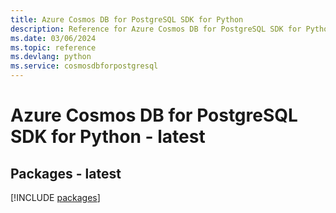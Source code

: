 ```yaml
---
title: Azure Cosmos DB for PostgreSQL SDK for Python
description: Reference for Azure Cosmos DB for PostgreSQL SDK for Python
ms.date: 03/06/2024
ms.topic: reference
ms.devlang: python
ms.service: cosmosdbforpostgresql
---
```

# Azure Cosmos DB for PostgreSQL SDK for Python - latest
## Packages - latest
[!INCLUDE [packages](cosmos-db-for-postgresql-index.md)]
